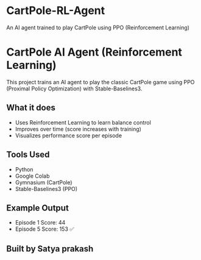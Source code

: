 # CartPole-RL-Agent
An AI agent trained to play CartPole using PPO (Reinforcement Learning)
#  CartPole AI Agent (Reinforcement Learning)

This project trains an AI agent to play the classic CartPole game using PPO (Proximal Policy Optimization) with Stable-Baselines3.

## What it does
- Uses Reinforcement Learning to learn balance control
- Improves over time (score increases with training)
- Visualizes performance score per episode

##  Tools Used
- Python
- Google Colab
- Gymnasium (CartPole)
- Stable-Baselines3 (PPO)

##  Example Output
- Episode 1 Score: 44
- Episode 5 Score: 153 ✅

##  Built by Satya prakash


